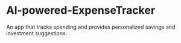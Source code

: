 # AI-powered-ExpenseTracker
An app that tracks spending and provides personalized savings and investment suggestions.
